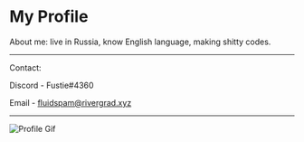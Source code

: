 My Profile
===========

About me: live in Russia, know English language, making shitty codes.

------
Contact: 

Discord - Fustie#4360

Email - fluidspam@rivergrad.xyz

------
![Profile Gif](https://media.discordapp.net/attachments/561669288029585413/749217905442422814/cat.gif)
